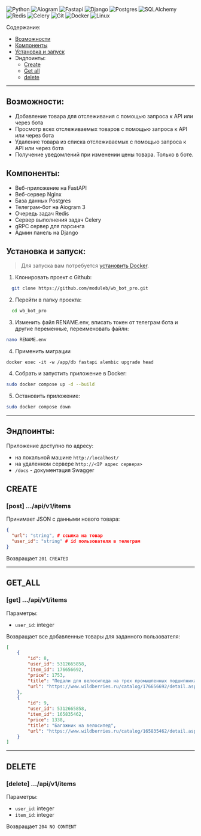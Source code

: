 ![Python](https://img.shields.io/badge/python-3670A0?style=for-the-badge&logo=python&logoColor=ffdd54)
![Aiogram](https://img.shields.io/badge/Aiogram-white?style=for-the-badge&logo=chatbot&color=%234796EC)
![Fastapi](https://img.shields.io/badge/Fastapi-black?style=for-the-badge&logo=fastapi&logoColor=white&color=%23009688)
![Django](https://img.shields.io/badge/django-%23092E20.svg?style=for-the-badge&logo=django&logoColor=white)
![Postgres](https://img.shields.io/badge/postgres-%23316192.svg?style=for-the-badge&logo=postgresql&logoColor=white)
![SQLAlchemy](https://img.shields.io/badge/SQLAlchemy-black?style=for-the-badge&logo=sqlalchemy&logoColor=red)
![Redis](https://img.shields.io/badge/redis-%23DD0031.svg?style=for-the-badge&logo=redis&logoColor=white)
![Celery](https://img.shields.io/badge/celery-%23a9cc54.svg?style=for-the-badge&logo=celery&logoColor=ddf4a4)
![Git](https://img.shields.io/badge/git-%23F05033.svg?style=for-the-badge&logo=git&logoColor=white)
![Docker](https://img.shields.io/badge/docker-%230db7ed.svg?style=for-the-badge&logo=docker&logoColor=white)
![Linux](https://img.shields.io/badge/Linux-FCC624?style=for-the-badge&logo=linux&logoColor=black)

Содержание:
- [Возможности](#features)  
- [Компоненты](#services)  
- [Установка и запуск](#install)  
- Эндпоинты:
  - [Create](#create)
  - [Get all](#get_all)
  - [delete](#delete)

---

<a id="features"></a>
## Возможности:
- Добавление товара для отслеживания с помощью запроса к API или через бота
- Просмотр всех отслеживаемых товаров с помощью запроса к API или через бота
- Удаление товара из списка отслеживаемых с помощью запроса к API или через бота
- Получение уведомлений при изменении цены товара. Только в боте.

<a id="services"></a>
## Компоненты:
- Веб-приложение на FastAPI  
- Веб-сервер Nginx  
- База данных Postgres  
- Телеграм-бот на Aiogram 3  
- Очередь задач Redis
- Сервер выполнения задач Celery
- gRPC сервер для парсинга
- Админ панель на Django

<a id="install"></a>
## Установка и запуск:
>Для запуска вам потребуется [установить Docker](https://www.docker.com/).
1. Клонировать проект с Github:
```bash
  git clone https://github.com/moduleb/wb_bot_pro.git
```

2. Перейти в папку проекта:
```bash
  cd wb_bot_pro
```

3. Изменить файл RENAME.env, вписать токен от телеграм бота и другие переменные, переименовать файлн:
```bash
nano RENAME.env
```

4. Применить миграции
```shell
docker exec -it -w /app/db fastapi alembic upgrade head
```

4. Собрать и запустить приложение в Docker:
```bash
sudo docker compose up -d --build
```

5. Остановить приложение:
```bash
sudo docker compose down
```

---
<a id="endpoints"></a>
## Эндпоинты:

Приложение доступно по адресу:  
- на локальной машине `http://localhost/`  
- на удаленном сервере `http://<IP адрес сервера>`  
- `/docs` - документация Swagger  

## CREATE
<a id="create"></a>
### **[post]** .../api/v1/items

Принимает JSON с данными нового товара:
```json
{
  "url": "string", # ссылка на товар
  "user_id": "string" # id пользователя в телеграм
}
```

Возвращает `201 CREATED`

---

## GET_ALL
<a id="get_all"></a>
### **[get]** .../api/v1/items
Параметры:  
 - `user_id`: integer

Возвращает все добавленные товары для заданного пользователя:
```json
[
    {
        "id": 8,
        "user_id": 5312665858,
        "item_id": 176656692,
        "price": 1753,
        "title": "Педали для велосипеда на трех промышленных подшипниках",
        "url": "https://www.wildberries.ru/catalog/176656692/detail.aspx"
    },
    {
        "id": 9,
        "user_id": 5312665858,
        "item_id": 165835462,
        "price": 1338,
        "title": "Багажник на велосипед",
        "url": "https://www.wildberries.ru/catalog/165835462/detail.aspx"
    }
]
```

---

## DELETE
<a id="delete"></a>
### **[delete]** .../api/v1/items
Параметры:  
 - `user_id`: integer  
 - `item_id`: integer

Возвращает `204 NO CONTENT`



